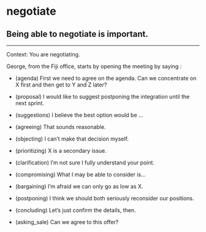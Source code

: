 # negotiate
## Being able to negotiate is important.



---
Context: You are negotiating.

        
George, from the Fiji office, starts by opening the meeting by saying :

- (agenda) First we need to agree on the agenda. Can we concentrate on X first and then get to Y and Z later? 

- (proposal) I would like to suggest postponing the integration until the next sprint. 
 
- (suggestions) I believe the best option would be … 

- (agreeing) That sounds reasonable. 

- (objecting) I can’t make that decision myself. 

- (prioritizing) X is a secondary issue. 

- (clarification) I’m not sure I fully understand your point. 

- (compromising) What I may be able to consider is… 

- (bargaining) I’m afraid we can only go as low as X. 

- (postponing) I think we should both seriously reconsider our positions. 

- (concluding) Let’s just confirm the details, then. 

- (asking_sale) Can we agree to this offer? 
